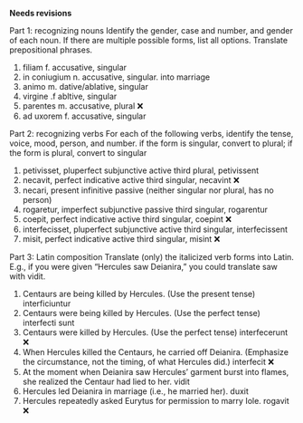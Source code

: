 **Needs revisions**

Part 1: recognizing nouns
Identify the gender, case and number, and gender of each noun. If there are multiple possible forms, list all options. Translate prepositional phrases.

1. filiam f. accusative, singular
2. in coniugium n. accusative, singular. into marriage 
3. animo m. dative/ablative, singular
4. virgine .f abltive, singular
5. parentes m. accusative, plural ❌
6. ad uxorem f. accusative, singular


Part 2: recognizing verbs
For each of the following verbs,
identify the tense, voice, mood, person, and number.
if the form is singular, convert to plural; if the form is plural, convert to singular

1. petivisset, pluperfect subjunctive active third plural, petivissent
2. necavit, perfect indicative active third singular, necavint ❌
3. necari, present infinitive passive (neither singular nor plural, has no person)
4. rogaretur, imperfect subjunctive passive third singular, rogarentur
5. coepit, perfect indicative active third singular, coepint ❌ 
6. interfecisset, pluperfect subjunctive active third singular, interfecissent
7. misit, perfect indicative active third singular, misint ❌


Part 3: Latin composition
Translate (only) the italicized verb forms into Latin. E.g., if you were given “Hercules saw Deianira,” you could translate saw with vidit.

1. Centaurs are being killed by Hercules. (Use the present tense) interficiuntur
2. Centaurs were being killed by Hercules. (Use the perfect tense) interfecti sunt
3. Centaurs were killed by Hercules. (Use the perfect tense) interfecerunt ❌
4. When Hercules killed the Centaurs, he carried off Deianira. (Emphasize the circumstance, not the timing, of what Hercules did.) interfecit ❌
5. At the moment when Deianira saw Hercules’ garment burst into flames, she realized the Centaur had lied to her. vidit
6. Hercules led Deianira in marriage (i.e., he married her). duxit
7. Hercules repeatedly asked Eurytus for permission to marry Iole. rogavit ❌

